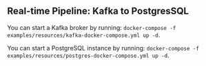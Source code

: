 ## Real-time Pipeline: Kafka to PostgresSQL

You can start a Kafka broker by running: `docker-compose -f examples/resources/kafka-docker-compose.yml up -d`.

You can start a PostgreSQL instance by running: `docker-compose -f examples/resources/postgres-docker-compose.yml up -d`.
